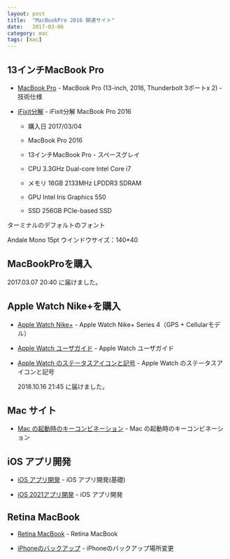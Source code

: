```yaml
---
layout: post
title:  "MacBookPro 2016 関連サイト"
date:   2017-03-06
category: mac
tags: [mac]
---
```


## 13インチMacBook Pro

- [MacBook Pro](https://support.apple.com/kb/SP747?locale=ja_JP&viewlocale=ja_JP) - MacBook Pro (13-inch, 2016, Thunderbolt 3ポートx 2) - 技術仕様

- [iFixit分解](http://gigazine.net/news/20161117-macbook-pro-touch-bar-teardown/) - iFixit分解 MacBook Pro 2016 

    * 購入日 2017/03/04

    *  MacBook Pro 2016
    *    13インチMacBook Pro - スペースグレイ
    *    CPU        3.3GHz     Dual-core Intel Core i7
    *    メモリ     16GB       2133MHz LPDDR3 SDRAM
    *    GPU        Intel Iris Graphics 550
    *    SSD        256GB PCIe-based SSD


ターミナルのデフォルトのフォント

Andale Mono 15pt
ウインドウサイズ：140*40

## MacBookProを購入
   
   2017.03.07 20:40 に届けました。
   
## Apple Watch Nike+を購入

- [Apple Watch Nike+](https://www.biccamera.com/bc/item/5822980/) - Apple Watch Nike+ Series 4（GPS + Cellularモデル）

- [Apple Watch ユーザガイド](https://support.apple.com/ja-jp/guide/watch/welcome/watchos) - Apple Watch ユーザガイド

- [Apple Watch のステータスアイコンと記号](https://support.apple.com/ja-jp/HT205550) -  Apple Watch のステータスアイコンと記号

   2018.10.16 21:45 に届けました。

## Mac サイト 

- [Mac の起動時のキーコンビネーション](https://support.apple.com/ja-jp/HT201255) - Mac の起動時のキーコンビネーション

## iOS アプリ開発 
- [iOS アプリ開発](https://i-app-tec.com/) - iOS アプリ開発(基礎)

- [iOS 2021アプリ開発](https://developer.apple.com/tutorials/app-dev-training/) - iOS アプリ開発
 
## Retina MacBook   

- [Retina MacBook](https://jp.ifixit.com/Guide/Retina+MacBook+2016+%E3%81%AE%E5%88%86%E8%A7%A3/62149) - Retina MacBook

- [iPhoneのバックアップ](http://www.kurasutasu.com/entry/iphone-backup-mac) - iPhoneのバックアップ場所変更
